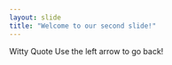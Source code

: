 ```yaml
---
layout: slide
title: "Welcome to our second slide!"
---
```

Witty Quote
Use the left arrow to go back!
